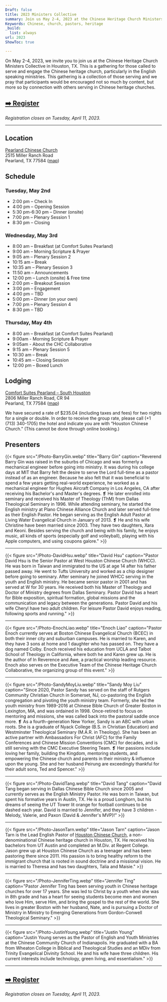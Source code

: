 ```yaml
---
Draft: false
title: 2023 Ministers Collective
summary: Join us May 2-4, 2023 at the Chinese Heritage Church Ministers Collective in Houston, TX.
Keywords: Chinese, church, pastors, heritage
_build:
  list: always
url: 2023
ShowToc: true

---
```

On May 2-4, 2023, we invite you to join us at the Chinese Heritage Church Ministers Collective in Houston, TX. This is a gathering for those called to serve and engage the Chinese heritage church, particularly in the English speaking ministries. This gathering is a collection of those serving and we pray that participants would be encouraged not so much by content, but more so by connection with others serving in Chinese heritage churches.

## [➡️ Register](https://bit.ly/3Pesh4e)

*Registration closes on Tuesday, April 11, 2023.*



---

## Location

[Pearland Chinese Church](http://www.pccchome.org)\
2515 Miller Ranch Road\
Pearland, TX 77584
([map](https://goo.gl/maps/s1ZkPxh3gsD5xqFv5))

## Schedule

### Tuesday, May 2nd

* 2:00 pm – Check In
* 4:00 pm – Opening Session 
* 5:30 pm-6:30 pm – Dinner (onsite)
* 7:00 pm – Plenary Session 1
* 8:30 pm – Closing

### Wednesday, May 3rd

* 8:00 am – Breakfast (at Comfort Suites Pearland)
* 9:00 am – Morning Scripture & Prayer
* 9:05 am – Plenary Session 2
* 10:15 am – Break
* 10:35 am – Plenary Session 3
* 11:50 am – Announcements
* 12:00 pm – Lunch (onsite) & Free time
* 2:00 pm – Breakout Session
* 3:00 pm – Engagement
* 4:00 pm – TBD
* 5:00 pm – Dinner (on your own)
* 7:00 pm – Plenary Session 4
* 8:30 pm – TBD

### Thursday, May 4th

* 8:00 am – Breakfast (at Comfort Suites Pearland)
* 9:00am - Morning Scripture & Prayer
* 9:05am - About the CHC Collaborative
* 9:15 am – Plenary Session 5
* 10:30 am – Break
* 10:45 am – Closing Session
* 12:00 pm – Boxed Lunch

## Lodging

[Comfort Suites Pearland – South Houston](https://www.choicehotels.com/texas/pearland/comfort-suites-hotels/tx952)\
2806 Miller Ranch Road, CR 94\
Pearland, TX 77584
([map](https://goo.gl/maps/uFbg8ixXVb4s4Yzk9))  

We have secured a rate of $235.04 (including taxes and fees) for two nights for a single or double. In order to receive the group rate, please call (+1 (713) 340-1705) the hotel and indicate you are with “Houston Chinese Church.” (This cannot be done through online booking.)

## Presenters


{{< figure src="/Photo-BarryGin.webp" title="Barry Gin" caption="Reverend Barry Gin was raised in the suburbs of Chicago and was formerly a mechanical engineer before going into ministry. It was during his college days at MIT that Barry felt the desire to serve the Lord full-time as a pastor instead of as an engineer. Because he also felt that it was beneficial to spend a few years getting real-world experience, he worked as a mechanical engineer for Hughes Aircraft Company in Los Angeles, CA after receiving his Bachelor's and Master's degrees. ❡ He later enrolled into seminary and received his Master of Theology (ThM) from Dallas Theological Seminary in 1996. While attending seminary, he started the English ministry at Plano Chinese Alliance Church and later served full-time as their English Pastor. He began serving as the English Adult Pastor at Living Water Evangelical Church in January of 2013. ❡ He and his wife Christine have been married since 2003. They have two daughters, Xara and Keoni. Besides serving the church and being with his family, he enjoys music, all kinds of sports (especially golf and volleyball), playing with his Apple computers, and using coupons galore." >}}

---

{{< figure src="/Photo-DavidHsu.webp" title="David Hsu" caption="Pastor David Hsu is the Senior Pastor at West Houston Chinese Church (WHCC). He was born in Taiwan and immigrated to the US at age 14 after his father passed away. He went to Tufts University and worked as a chip designer before going to seminary. After seminary he joined WHCC serving in the youth and English ministry. He became senior pastor in 2001 and has served at W for 30 years. He received both his Master of Theology and Doctor of Ministry degrees from Dallas Seminary.  Pastor David has a heart for Bible exposition, spiritual formation, global missions and the communication and legacy between the generations. Pastor David and his wife Cheryl have two adult children. For leisure Pastor David enjoys reading, following sports and running." >}}

---

{{< figure src="/Photo-EnochLiao.webp" title="Enoch Liao" caption="Pastor Enoch currently serves at Boston Chinese Evangelical Church (BCEC) in both their inner city and suburban campuses. He is married to Karen, and they have 3 sons at home and 1 daughter who has passed on. They have a dog named Colby. Enoch received his education from UCLA and Talbot School of Theology in California, where both he and Karen grew up. He is the author of In Reverence and Awe, a practical worship leading resource. Enoch also serves on the Executive Team of the Chinese Heritage Church Collaborative, the organizing group of this event." >}}

---

{{< figure src="/Photo-SandyMoyLiu.webp" title="Sandy Moy Liu" caption="Since 2020, Pastor Sandy has served on the staff of Rutgers Community Christian Church in Somerset, NJ, co-pastoring the English congregation and pivoting the youth ministry team.  Formerly, she led the youth ministry from 1989-2016 at Chinese Bible Church of Greater Boston in Lexington, MA, and was ordained in 1998. Once-retired to focus on mentoring and missions, she was called back into the pastoral saddle once more. ❡ As a fourth-generation New Yorker, Sandy is an ABC with urban roots.  She is a graduate of Nyack College (B.S. in Christian Education) and Westminster Theological Seminary (M.A.R. in Theology). She has been an active partner with Ambassadors For Christ (AFC) for the Family Conferences and Chinese Mission Conventions (CMC) for decades, and is still serving with the CMC Executive Steering Team. ❡ Her passions include loving her family, building the Kingdom, mentoring students, and empowering the Chinese church and parents in their ministry & influence upon the young.  She and her husband Peirung are exceedingly thankful for their adult sons, Ted and Spencer." >}}

---

{{< figure src="/Photo-DavidTang.webp" title="David Tang" caption="David Tang began serving in Dallas Chinese Bible Church since 2005 and currently serves as the English Ministry Pastor. He was born in Taiwan, but spent his formative years in Austin, TX. He is a proud Longhorn, but his dreams of seeing the UT Tower lit orange for football continues to be dashed each year. David is married to Jennifer, and they have 3 children - Melody, Valerie, and Paxon (David & Jennifer's MVP)!" >}}

--- 

{{< figure src="/Photo-JasonTarn.webp" title="Jason Tarn" caption="Jason Tarn is the Lead English Pastor of [Houston Chinese Church](https://en.hcchome.org), a non-denominational Chinese heritage church in Houston, TX. He received his bachelors from UT Austin and completed an M.Div. at Regent College. Jason grew up at Houston Chinese Church as a teenager and has been pastoring there since 2011. His passion is to bring healthy reform to the immigrant church that is rooted in sound doctrine and a missional vision. He is married to Theresa and has two daughters, Talia and Maisie." >}}

---

{{< figure src="/Photo-JenniferTing.webp" title="Jennifer Ting" caption="Pastor Jennifer Ting has been serving youth in Chinese heritage churches for over 17 years. She was led to Christ by a youth when she was in 8th grade and has a heart for seeing students become men and women who love Him, serve Him, and bring the gospel to the rest of the world. She lives in greater Boston with her husband, Nate, and is pursuing a Doctor of Ministry in Ministry to Emerging Generations from Gordon-Conwell Theological Seminary." >}}

--- 

{{< figure src="/Photo-JustinYoung.webp" title="Justin Young" caption="Justin Young serves as the Pastor of English and Youth Ministries at the Chinese Community Church of Indianapolis. He graduated with a BA from Wheaton College in Biblical and Theological Studies and an MDiv from Trinity Evangelical Divinity School. He and his wife have three children. His current interests include technology, green living, and essentialism." >}}

---

## [➡️ Register](https://bit.ly/3Pesh4e)

*Registration closes on Tuesday, April 11, 2023.*

